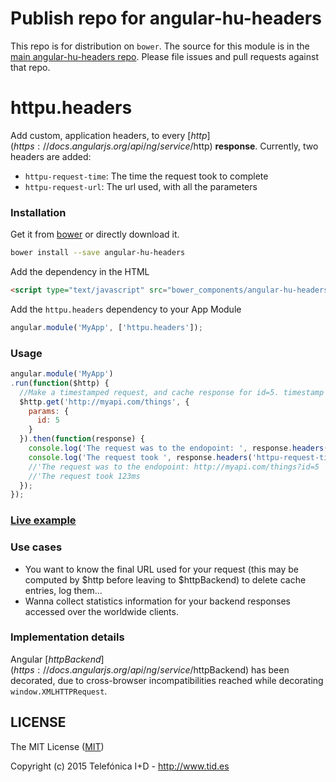 # Publish repo for angular-hu-headers

This repo is for distribution on `bower`. The source for this module is in the
[main angular-hu-headers repo](https://github.com/angular-hu/angular-hu).
Please file issues and pull requests against that repo.

# httpu.headers

Add custom, application headers, to every [$http](https://docs.angularjs.org/api/ng/service/$http)  **response**. Currently, two headers are added:
 * `httpu-request-time`: The time the request took to complete
 * `httpu-request-url`: The url used, with all the parameters

### Installation

Get it from [bower](http://bower.io/) or directly download it.

```sh
bower install --save angular-hu-headers
```

Add the dependency in the HTML

```html
<script type="text/javascript" src="bower_components/angular-hu-headers/headers.js"></script>
```

Add the `httpu.headers` dependency to your App Module

```js
angular.module('MyApp', ['httpu.headers']);
```

### Usage

```js
angular.module('MyApp')
.run(function($http) {
  //Make a timestamped request, and cache response for id=5. timestamp param will be removed
  $http.get('http://myapi.com/things', {
    params: {
      id: 5
    }
  }).then(function(response) {
    console.log('The request was to the endopoint: ', response.headers('httpu-request-url'));
    console.log('The request took ', response.headers('httpu-request-time') + 'ms');
    //'The request was to the endopoint: http://myapi.com/things?id=5
    //'The request took 123ms
  });
});
```

### [Live example](http://codepen.io/jmendiara/pen/MwWpzR?editors=101)

### Use cases

* You want to know the final URL used for your request (this may be computed by $http before leaving to $httpBackend) to  delete cache entries, log them...
* Wanna collect statistics information for your backend responses accessed over the worldwide clients.

### Implementation details
Angular [$httpBackend](https://docs.angularjs.org/api/ng/service/$httpBackend) has been decorated, due to cross-browser incompatibilities reached while decorating `window.XMLHTTPRequest`.

## LICENSE

The MIT License ([MIT](LICENSE))

Copyright (c) 2015 Telefónica I+D - http://www.tid.es
